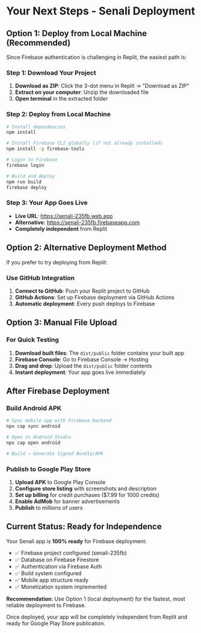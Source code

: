 # Your Next Steps - Senali Deployment

## Option 1: Deploy from Local Machine (Recommended)

Since Firebase authentication is challenging in Replit, the easiest path is:

### Step 1: Download Your Project
1. **Download as ZIP**: Click the 3-dot menu in Replit → "Download as ZIP"
2. **Extract on your computer**: Unzip the downloaded file
3. **Open terminal** in the extracted folder

### Step 2: Deploy from Local Machine
```bash
# Install dependencies
npm install

# Install Firebase CLI globally (if not already installed)
npm install -g firebase-tools

# Login to Firebase
firebase login

# Build and deploy
npm run build
firebase deploy
```

### Step 3: Your App Goes Live
- **Live URL**: https://senali-235fb.web.app
- **Alternative**: https://senali-235fb.firebaseapp.com
- **Completely independent** from Replit

## Option 2: Alternative Deployment Method

If you prefer to try deploying from Replit:

### Use GitHub Integration
1. **Connect to GitHub**: Push your Replit project to GitHub
2. **GitHub Actions**: Set up Firebase deployment via GitHub Actions
3. **Automatic deployment**: Every push deploys to Firebase

## Option 3: Manual File Upload

### For Quick Testing
1. **Download built files**: The `dist/public` folder contains your built app
2. **Firebase Console**: Go to Firebase Console → Hosting
3. **Drag and drop**: Upload the `dist/public` folder contents
4. **Instant deployment**: Your app goes live immediately

## After Firebase Deployment

### Build Android APK
```bash
# Sync mobile app with Firebase backend
npx cap sync android

# Open in Android Studio
npx cap open android

# Build → Generate Signed Bundle/APK
```

### Publish to Google Play Store
1. **Upload APK** to Google Play Console
2. **Configure store listing** with screenshots and description
3. **Set up billing** for credit purchases ($7.99 for 1000 credits)
4. **Enable AdMob** for banner advertisements
5. **Publish** to millions of users

## Current Status: Ready for Independence

Your Senali app is **100% ready** for Firebase deployment:
- ✅ Firebase project configured (senali-235fb)
- ✅ Database on Firebase Firestore
- ✅ Authentication via Firebase Auth
- ✅ Build system configured
- ✅ Mobile app structure ready
- ✅ Monetization system implemented

**Recommendation**: Use Option 1 (local deployment) for the fastest, most reliable deployment to Firebase.

Once deployed, your app will be completely independent from Replit and ready for Google Play Store publication.